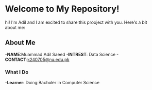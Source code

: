 # Welcome to My Repository!
hi! I'm Adil and I am excited to share this prooject with you. Here's a bit about me:
<!-- ![image](https://github.com/user-attachments/assets/bb35a85a-c49e-4165-85e3-bcbafefcc4af)
-->
## About Me
-**NAME**:Muammad Adil Saeed
-**INTREST**: Data Science 
-**CONTACT**:k240705@nu.edu.pk
### What I Do
-**Learner**: Doing Bacholer in Computer Science

